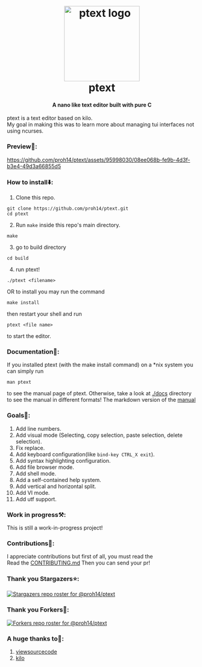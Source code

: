 <h1 align="center">
  <br>
  <img src="./images/logo.png" alt="ptext logo" width="200">
  <br>
  ptext
  <br>
</h1>
<h4 align="center">A nano like text editor built with pure C </h4>

ptext is a text editor based on kilo. <br> 
My goal in making this was to learn more about managing tui interfaces not using ncurses.</br> 

### Preview🙈:
https://github.com/proh14/ptext/assets/95998030/08ee068b-fe9b-4d3f-b3e4-49d3a66855d5

### How to install⬇️:
1. Clone this repo.
```shell
git clone https://github.com/proh14/ptext.git
cd ptext
```
2. Run `make` inside this repo's main directory.
```shell
make
```

3. go to build directory
```shell
cd build
```
4. run ptext!
```shell
./ptext <filename>
```

OR to install you may run the command
```shell
make install
```
then restart your shell and run
```shell
ptext <file name>
``` 
to start the editor.

### Documentation📖:
If you installed ptext (with the make install command) on a *nix system you can simply run 
``` shell
man ptext
```
to see the manual page of ptext.
Otherwise, take a look at [./docs](./docs) directory to see the manual in different formats!
The markdown version of the [manual](./docs/manual.md)

### Goals🥅:
1. Add line numbers.
2. Add visual mode (Selecting, copy selection, paste selection, delete selection).
3. Fix replace.
4. Add keyboard configuration(like `bind-key CTRL_X exit`).
5. Add syntax highlighting configuration.
6. Add file browser mode.
7. Add shell mode.
8. Add a self-contained help system.
9. Add vertical and horizontal split.
10. Add VI mode.
11. Add utf support.

### Work in progress⚒️:
This is still a work-in-progress project!

### Contributions💖:
I appreciate contributions but first of all, you must read the <br>
Read the [CONTRIBUTING.md](CONTRIBUTING.md) Then you can send your pr!

### Thank you Stargazers⭐:
[![Stargazers repo roster for @proh14/ptext](http://reporoster.com/stars/proh14/ptext)](https://github.com/proh14/ptext/stargazers)

### Thank you Forkers🍴:
[![Forkers repo roster for @proh14/ptext](http://reporoster.com/forks/proh14/ptext)](https://github.com/proh14/ptext/network/members)

### A huge thanks to🙏:
1. [viewsourcecode](https://viewsourcecode.org)
2. [kilo](https://github.com/antirez/kilo)

